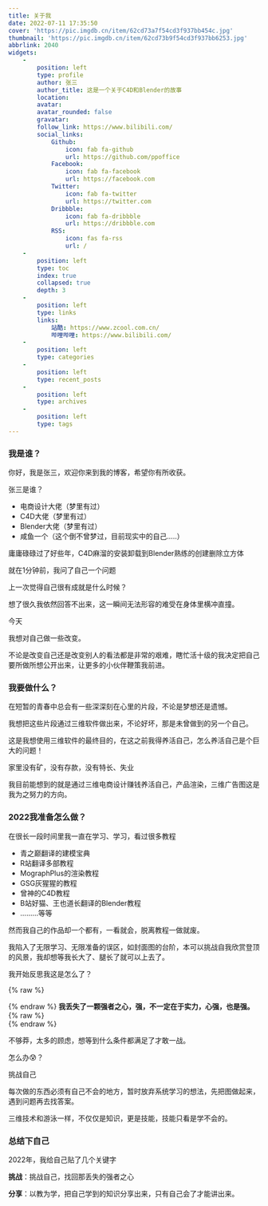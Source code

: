 ```yaml
---
title: 关于我
date: 2022-07-11 17:35:50
cover: 'https://pic.imgdb.cn/item/62cd73a7f54cd3f937bb454c.jpg'
thumbnail: 'https://pic.imgdb.cn/item/62cd73b9f54cd3f937bb6253.jpg'
abbrlink: 2040
widgets:
    -
        position: left
        type: profile
        author: 张三
        author_title: 这是一个关于C4D和Blender的故事
        location: 
        avatar: 
        avatar_rounded: false
        gravatar: 
        follow_link: https://www.bilibili.com/
        social_links:
            Github:
                icon: fab fa-github
                url: https://github.com/ppoffice
            Facebook:
                icon: fab fa-facebook
                url: https://facebook.com
            Twitter:
                icon: fab fa-twitter
                url: https://twitter.com
            Dribbble:
                icon: fab fa-dribbble
                url: https://dribbble.com
            RSS:
                icon: fas fa-rss
                url: /
    -
        position: left
        type: toc
        index: true
        collapsed: true
        depth: 3
    -
        position: left
        type: links
        links:
            站酷: https://www.zcool.com.cn/
            哔哩哔哩: https://www.bilibili.com/
    -
        position: left
        type: categories
    -
        position: left
        type: recent_posts
    -
        position: left
        type: archives
    -
        position: left
        type: tags
---
```


### **我是谁？**

你好，我是张三，欢迎你来到我的博客，希望你有所收获。

张三是谁？

- 电商设计大佬（梦里有过）
- C4D大佬（梦里有过）
- Blender大佬（梦里有过）
- 咸鱼一个（这个倒不曾梦过，目前现实中的自己.....）

庸庸碌碌过了好些年，C4D麻溜的安装卸载到Blender熟练的创建删除立方体

就在1分钟前，我问了自己一个问题

上一次觉得自己很有成就是什么时候？

想了很久我依然回答不出来，这一瞬间无法形容的难受在身体里横冲直撞。

今天

我想对自己做一些改变。

不论是改变自己还是改变别人的看法都是非常的艰难，瞎忙活十级的我决定把自己要所做所想公开出来，让更多的小伙伴鞭策我前进。

### **我要做什么？**

在短暂的青春中总会有一些深深刻在心里的片段，不论是梦想还是遗憾。

我想把这些片段通过三维软件做出来，不论好坏，那是未曾做到的另一个自己。

这是我想使用三维软件的最终目的，在这之前我得养活自己，怎么养活自己是个巨大的问题！

家里没有矿，没有存款，没有特长、失业

我目前能想到的就是通过三维电商设计赚钱养活自己，产品渲染，三维广告图这是我为之努力的方向。

### **2022我准备怎么做？**

在很长一段时间里我一直在学习、学习，看过很多教程

- 青之巅翻译的建模宝典
- R站翻译多部教程
- MographPlus的渲染教程
- GSG灰猩猩的教程
- 曾神的C4D教程
- B站好猫、王也道长翻译的Blender教程
- .........等等

然而我自己的作品却一个都有，一看就会，脱离教程一做就废。

我陷入了无限学习、无限准备的误区，如封面图的台阶，本可以挑战自我欣赏登顶的风景，我却想等我长大了、腿长了就可以上去了。

我开始反思我这是怎么了？

{% raw %}<div class="notification is-danger">{% endraw %}
**我丢失了一颗强者之心，强，不一定在于实力，心强，也是强。**
{% raw %}</div>{% endraw %}

不够莽，太多的顾虑，想等到什么条件都满足了才敢一战。

怎么办😰？

挑战自己

每次做的东西必须有自己不会的地方，暂时放弃系统学习的想法，先把图做起来，遇到问题再去找答案。

三维技术和游泳一样，不仅仅是知识，更是技能，技能只看是学不会的。

### **总结下自己**

2022年，我给自己贴了几个关键字

**挑战**：挑战自己，找回那丢失的强者之心

**分享**：以教为学，把自己学到的知识分享出来，只有自己会了才能讲出来。
